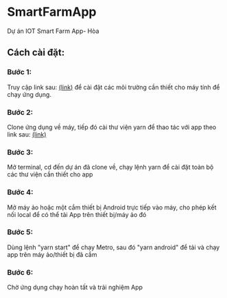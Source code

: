 # SmartFarmApp

Dự án IOT Smart Farm App- Hòa

## Cách cài đặt:

### Bước 1:

Truy cập link sau: [(link)](https://reactnative.dev/docs/set-up-your-environment) để cài đặt các môi trường cần thiết cho máy tính để chạy ứng dụng.

### Bước 2:

Clone ứng dụng về máy, tiếp đó cài thư viện yarn để thao tác với app theo link sau: [(link)](https://classic.yarnpkg.com/en/docs/install#windows-stable)

### Bước 3:

Mở terminal, cd đến dự án đã clone về, chạy lệnh yarn để cài đặt toàn bộ các thư viện cần thiết cho app

### Bước 4:

Mở máy ảo hoặc một cắm thiết bị Android trực tiếp vào máy, cho phép kết nối local để có thể tải App trên thiết bị/máy ảo đó

### Bước 5:

Dùng lệnh "yarn start" để chạy Metro, sau đó "yarn android" để tải và chạy app trên máy ảo/thiết bị đã cắm

### Bước 6:

Chờ ứng dụng chạy hoàn tất và trải nghiệm App
